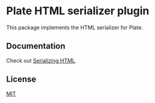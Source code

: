 # Plate HTML serializer plugin

This package implements the HTML serializer for Plate.

## Documentation

Check out [Serializing HTML](https://platejs.org/docs/serializing-html).

## License

[MIT](../../LICENSE)
